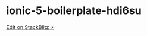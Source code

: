 # ionic-5-boilerplate-hdi6su

[Edit on StackBlitz ⚡️](https://stackblitz.com/edit/ionic-5-boilerplate-hdi6su)